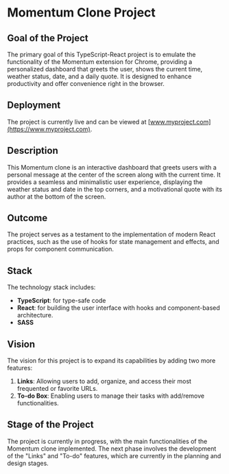 # Momentum Clone Project

## Goal of the Project

The primary goal of this TypeScript-React project is to emulate the functionality of the Momentum extension for Chrome, providing a personalized dashboard that greets the user, shows the current time, weather status, date, and a daily quote. It is designed to enhance productivity and offer convenience right in the browser.

## Deployment

The project is currently live and can be viewed at [www.myproject.com](https://www.myproject.com).

## Description

This Momentum clone is an interactive dashboard that greets users with a personal message at the center of the screen along with the current time. It provides a seamless and minimalistic user experience, displaying the weather status and date in the top corners, and a motivational quote with its author at the bottom of the screen.

## Outcome

The project serves as a testament to the implementation of modern React practices, such as the use of hooks for state management and effects, and props for component communication.

## Stack

The technology stack includes:

- **TypeScript**: for type-safe code
- **React**: for building the user interface with hooks and component-based architecture.
- **SASS**

## Vision

The vision for this project is to expand its capabilities by adding two more features:

1. **Links**: Allowing users to add, organize, and access their most frequented or favorite URLs.
2. **To-do Box**: Enabling users to manage their tasks with add/remove functionalities.

## Stage of the Project

The project is currently in progress, with the main functionalities of the Momentum clone implemented. The next phase involves the development of the "Links" and "To-do" features, which are currently in the planning and design stages.
